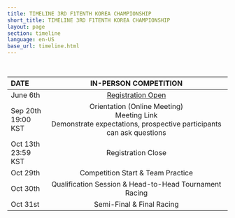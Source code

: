 ```yaml
---
title: TIMELINE 3RD F1TENTH KOREA CHAMPIONSHIP
short_title: TIMELINE 3RD F1TENTH KOREA CHAMPIONSHIP
layout: page
section: timeline
language: en-US
base_url: timeline.html
---
```

<br>

| DATE | IN-PERSON COMPETITION |
|:---|:---:|
| June 6th | [Registration Open](https://docs.google.com/forms/d/e/1FAIpQLSc8hK-SnthwWaVjcNTqFdi9nbaxAi6ImTIuK7bMWi-5cbc5zw/viewform) |
| Sep 20th <br> 19:00 KST |Orientation (Online Meeting) <br> Meeting Link <br> Demonstrate expectations, prospective participants can ask questions |
| Oct 13th <br> 23:59 KST | Registration Close |
| Oct 29th | Competition Start & Team Practice |
| Oct 30th | Qualification Session & Head-to-Head Tournament Racing |
| Oct 31st | Semi-Final & Final Racing |

<!-- | DATE | IN-PERSON COMPETITION |
|:---|:---:|
| June 6th | [Registration opens](https://docs.google.com/forms/d/1ycNog7lz3oYiwzHIJfmzt0CW0E1GGCBMy1FUQ7ij1AI/viewform?edit_requested=true) |
| Sep 20th <br> 19:00 KST |Orientation (Online Meeting) <br> [Meeting Link](https://unist-kr.zoom.us/j/87812180691) <br> Demonstrate expectations, prospective participants can ask questions |
| Sep 29th <br> 23:59 KST | Registration closes |
| Oct 28th | Competition Start |
| Oct 29th | Team Practice |
| Oct 30th | Qualification Session & Head-to-Head tournament racing |
| Oct 31th | Semi-Final & Final Racing | -->



<!-- competition<br> 
| Oct 17th | Introduction to F1/10th Challenges , Lectures on Autonomous Driving Technology |
| Oct 18th | Race Day(Time Trial) |
| Oct 19th | Race Day(Head to Head) , Award Ceremony -->

